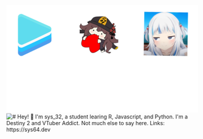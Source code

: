 <img src="https://raw.githubusercontent.com/sys-32Dev/sys-32Dev/main/github.png">
<a href="https://discord.com/users/206876754860572674"><img align="left" src="https://lanyard.kyrie25.me/api/206876754860572674"/></a>
# Hey! 👋
I'm sys_32, a student learing R, Javascript, and Python.
I'm a Destiny 2 and VTuber Addict.
Not much else to say here.
Links: https://sys64.dev

